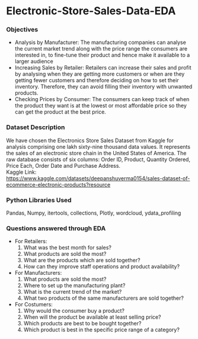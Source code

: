 # Electronic-Store-Sales-Data-EDA
### Objectives
* Analysis by Manufacturer: The manufacturing companies can analyse the current market trend along with the price range the consumers are interested in, to fine-tune their product and hence make it available to a larger audience
* Increasing Sales by Retailer: Retailers can increase their sales and profit by analysing when they are getting more customers or when are they getting fewer customers and therefore deciding on how to set their inventory. Therefore, they can avoid filling their inventory with unwanted products.
* Checking Prices by Consumer: The consumers can keep track of when the product they want is at the lowest or most affordable price so they can get the product at the best price.
### Dataset Description
We have chosen the Electronics Store Sales Dataset from Kaggle for analysis comprising one lakh sixty-nine thousand data values. It represents the sales of an electronic store chain in the United States of America. The raw database consists of six columns: Order ID, Product, Quantity Ordered, Price Each, Order Date and Purchase Address.\
Kaggle Link: https://www.kaggle.com/datasets/deepanshuverma0154/sales-dataset-of-ecommerce-electronic-products?resource
### Python Libraries Used
Pandas, Numpy, itertools, collections, Plotly, wordcloud, ydata_profiling
### Questions answered through EDA
* For Retailers:
  1. What was the best month for sales?
  2. What products are sold the most?
  3. What are the products which are sold together?
  4. How can they improve staff operations and product availability?
* For Manufacturers:
  1. What products are sold the most?
  2. Where to set up the manufacturing plant?
  3. What is the current trend of the market?
  4. What two products of the same manufacturers are sold together?
* For Costumers:
  1. Why would the consumer buy a product?
  2. When will the product be available at least selling price?
  3. Which products are best to be bought together?
  4. Which product is best in the specific price range of a category?
